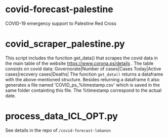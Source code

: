 # covid-forecast-palestine
COVID-19 emergency support to Palestine Red Cross

# covid_scraper_palestine.py
This script includes the function get_data() that scrapes the covid data in the main table of the website https://www.corona.ps/details .
The table consists on covid data:
Governorate|Number of cases|Cases Today|Active cases|recovery cases|Deaths|
The function `get_data()` returns a dataframe with the above-mentioned structure. 
Besides returning a dataframe it also generates a file named 'COVID_ps_%timestamp.csv'  which is 
saved in the same folder containting this file. The %timestamp correspond to the actual date.
    
# process_data_ICL_OPT.py
See details in the repo of `/covid-forecast-lebanon`

